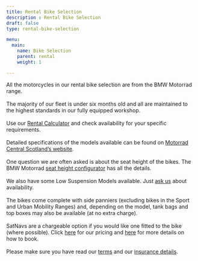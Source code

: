 ```yaml
---
title: Rental Bike Selection
description : Rental Bike Selection
draft: false
type: rental-bike-selection

menu:
  main:
    name: Bike Selection 
    parent: rental
    weight: 1

---
```

All the motorcycles in our rental bike selection are from the BMW Motorrad range. 
<br/>
<br/>
The majority of our fleet is under six months old and all are maintained to the highest standards in our fully equipped workshop.
<br/>
<br/>
Use our [Rental Calculator](/rental/rental-calculator) and check availability for your specific requirements.
<br/>
<br/>
Detailed specifications of the models available can be found on <a href="https://www.bmw-motorrad.co.uk/motorrad-central/en/home.html" target="blank">Motorrad Central Scotland’s website</a>.
<br/>
<br/>
One question we are often asked is about the seat height of the bikes. The BMW Motorrad <a href="https://www.bmw-motorrad.co.uk/en/models/seat-height-overview.html" target="b;ank">seat height configurator</a> has all the details.
<br/>
<br/>
We also have some Low Suspension Models available. Just [ask us](/booking-enquiry) about availability.
<br/>
<br/>
The bikes come complete with side panniers (excluding bikes in the Sport and Urban Mobility Ranges) and, depending on the model, tank bags and top boxes may also be available (at no extra charge).
<br/>
<br/>
SatNavs are a chargeable option if you would like one fitted to the bike (where possible). Click [here](/rental/rental-prices) for our pricing and [here](/booking-enquiry) for more details on how to book.
<br/>
<br/>
Please make sure you have read our [terms](/terms/rental-terms) and our [insurance details](/terms/insurance-details).